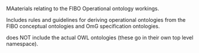 MAaterials relating to the FIBO Operational ontology workings. 

Includes rules and guidelines for deriving operational ontologies from the FIBO conceptual ontologies and OmG specification ontologies. 

does NOT include the actual OWL ontologies (these go in their own top level namespace). 